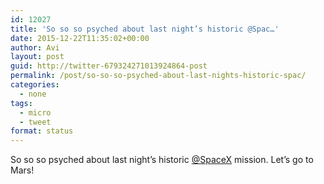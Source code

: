 ```yaml
---
id: 12027
title: 'So so so psyched about last night’s historic @Spac…'
date: 2015-12-22T11:35:02+00:00
author: Avi
layout: post
guid: http://twitter-679324271013924864-post
permalink: /post/so-so-so-psyched-about-last-nights-historic-spac/
categories:
  - none
tags:
  - micro
  - tweet
format: status
---
```

So so so psyched about last night’s historic [@SpaceX](http://twitter.com/SpaceX) mission. Let’s go to Mars!